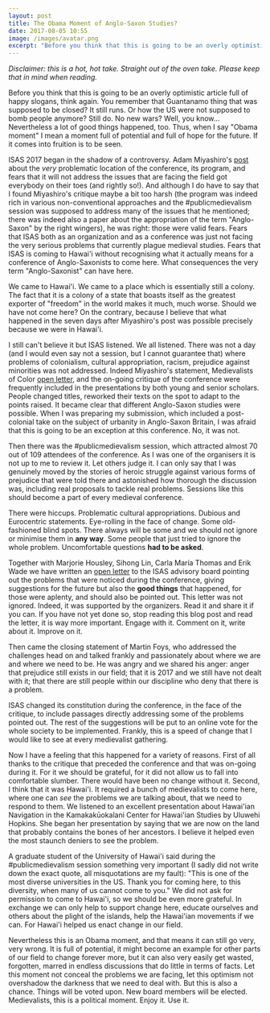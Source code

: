 ```yaml
---
layout: post
title: The Obama Moment of Anglo-Saxon Studies?
date: 2017-08-05 10:55
image: /images/avatar.png
excerpt: "Before you think that this is going to be an overly optimistic article full of happy slogans, think again. You remember that Guantanamo thing that was supposed to be closed? It still runs. Or how the US were not supposed to bomb people anymore? Still do. No new wars? Well, you know... Nevertheless a lot of good things happened, too. Thus, when I say "Obama moment" I mean a moment full of potential and full of hope for the future. If it comes into fruition is to be seen."
---
```


*Disclaimer: this is a hot, hot take. Straight out of the oven take. Please keep that in mind when reading.*

Before you think that this is going to be an overly optimistic article full of happy slogans, think again. You remember that Guantanamo thing that was supposed to be closed? It still runs. Or how the US were not supposed to bomb people anymore? Still do. No new wars? Well, you know... Nevertheless a lot of good things happened, too. Thus, when I say "Obama moment" I mean a moment full of potential and full of hope for the future. If it comes into fruition is to be seen.

ISAS 2017 began in the shadow of a controversy. Adam Miyashiro's [post](http://www.inthemedievalmiddle.com/2017/07/decolonizing-anglo-saxon-studies.html) about the *very* problematic location of the conference, its program, and fears that it will not address the issues that are facing the field got everybody on their toes (and rightly so!). And although I do have to say that I found Miyashiro's critique maybe a bit too harsh (the program was indeed rich in various non-conventional approaches and the #publicmedievalism session was supposed to address many of the issues that he mentioned; there was indeed also a paper about the appropriation of the term "Anglo-Saxon" by the right wingers), he was right: those were valid fears. Fears that ISAS both as an organization and as a conference was just not facing the very serious problems that currently plague medieval studies. Fears that ISAS is coming to Hawai'i without recognising what it actually means for a conference of Anglo-Saxonists to come here. What consequences the very term "Anglo-Saxonist" can have here.

We came to Hawai'i. We came to a place which is essentially still a colony. The fact that it is a colony of a state that boasts itself as the greatest exporter of "freedom" in the world makes it much, much worse. Should we have not come here? On the contrary, because I believe that what happened in the seven days after Miyashiro's post was possible precisely because we were in Hawai'i.

I still can't believe it but ISAS listened. We all listened. There was not a day (and I would even say not a session, but I cannot guarantee that) where problems of colonialism, cultural appropriation, racism, prejudice against minorities was not addressed. Indeed Miyashiro's statement, Medievalists of Color [open letter](http://medievalistsofcolor.com/medievalists-of-color-/on-race-and-medieval-studies), and the on-going critique of the conference were frequently included in the presentations by both young and senior scholars. People changed titles, reworked their texts on the spot to adapt to the points raised. It became clear that different Anglo-Saxon studies were possible. When I was preparing my submission, which included a post-colonial take on the subject of urbanity in Anglo-Saxon Britain, I was afraid that this is going to be an exception at this conference. No, it was not.

Then there was the #publicmedievalism session, which attracted almost 70 out of 109 attendees of the conference. As I was one of the organisers it is not up to me to review it. Let others judge it. I can only say that I was genuinely moved by the stories of heroic struggle against various forms of prejudice that were told there and astonished how thorough the discussion was, including real proposals to tackle real problems. Sessions like this should become a part of every medieval conference.

There were hiccups. Problematic cultural appropriations. Dubious and Eurocentric statements. Eye-rolling in the face of change. Some old-fashioned blind spots. There always will be some and we should not ignore or minimise them in **any way**. Some people that just tried to ignore the whole problem. Uncomfortable questions **had to be asked**. 

Together with Marjorie Housley, Sihong Lin, Carla María Thomas and Erik Wade we have written an [open letter](https://tinyurl.com/OpenISAS) to the ISAS advisory board pointing out the problems that were noticed during the conference, giving suggestions for the future but also the **good things** that happened, for those were aplenty, and should also be pointed out. This letter was not ignored. Indeed, it was supported by the organizers. Read it and share it if you can. If you have not yet done so, stop reading this blog post and read the letter, it is way more important. Engage with it. Comment on it, write about it. Improve on it.

Then came the closing statement of Martin Foys, who addressed the challenges head on and talked frankly and passionately about where we are and where we need to be. He was angry and we shared his anger: anger that prejudice still exists in our field; that it is 2017 and we still have not dealt with it; that there are still people within our discipline who deny that there is a problem.

ISAS changed its constitution during the conference, in the face of the critique, to include passages directly addressing some of the problems pointed out. The rest of the suggestions will be put to an online vote for the whole society to be implemented. Frankly, this is a speed of change that I would like to see at every medievalist gathering.

Now I have a feeling that this happened for a variety of reasons. First of all thanks to the critique that preceded the conference and that was on-going during it. For it we should be grateful, for it did not allow us to fall into comfortable slumber. There would have been no change without it. Second, I think that it was Hawai'i. It required a bunch of medievalists to come here, where one can *see* the problems we are talking about, that we need to respond to them. We listened to an excellent presentation about Hawai'ian Navigation in the Kamakakūokalani Center for Hawai'ian Studies by Uluwehi Hopkins. She began her presentation by saying that we are now on the land that probably contains the bones of her ancestors. I believe it helped even the most staunch deniers to see the problem.

A graduate student of the University of Hawai'i said during the #publicmedievalism session something very important (I sadly did not write down the exact quote, all misquotations are my fault): "This is one of the most diverse universities in the US. Thank you for coming here, to this diversity, when many of us cannot come to you." We did not ask for permission to come to Hawai'i, so we should be even more grateful. In exchange we can only help to support change here, educate ourselves and others about the plight of the islands, help the Hawai'ian movements if we can. For Hawai'i helped us enact change in our field.

Nevertheless this is an Obama moment, and that means it can still go very, very wrong. It is full of potential, it might become an example for other parts of our field to change forever more, but it can also very easily get wasted, forgotten, marred in endless discussions that do little in terms of facts. Let this moment not conceal the problems we are facing, let this optimism not overshadow the darkness that we need to deal with. But this is also a chance. Things will be voted upon. New board members will be elected. Medievalists, this is a political moment. Enjoy it. Use it.
